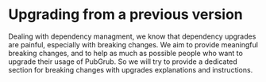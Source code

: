 # Upgrading from a previous version

Dealing with dependency managment, we know that dependency upgrades are painful, especially with breaking changes.
We aim to provide meaningful breaking changes, and to help as much as possible people who want to upgrade their usage of PubGrub.
So we will try to provide a dedicated section for breaking changes with upgrades explanations and instructions.
